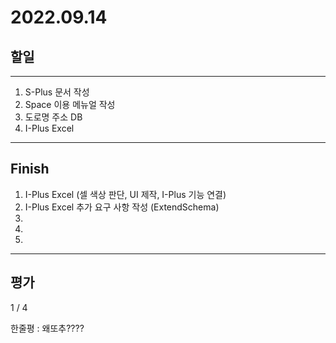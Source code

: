 # 2022.09.14

## 할일

------

1. S-Plus 문서 작성
2. Space 이용 메뉴얼 작성
3. 도로명 주소 DB
4. I-Plus Excel








------

## Finish

1. I-Plus Excel (셀 색상 판단, UI 제작, I-Plus 기능 연결)
2. I-Plus Excel 추가 요구 사항 작성 (ExtendSchema)
3. 
4. 
5. 


------

## 평가

  1 / 4

한줄평 : 왜또추????